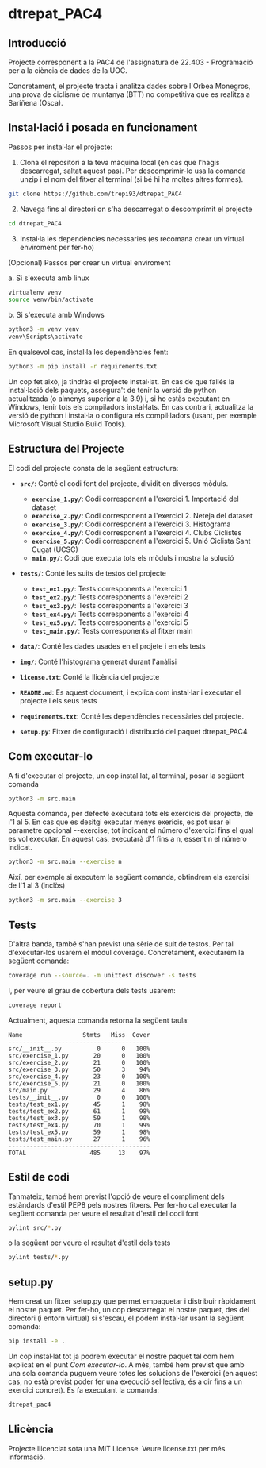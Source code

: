 # dtrepat_PAC4

## Introducció
Projecte corresponent a la PAC4 de l'assignatura de 22.403 - Programació per a la ciència de dades de la UOC.

Concretament, el projecte tracta i analitza dades sobre l'Orbea Monegros, una prova de ciclisme de muntanya (BTT) no competitiva que es realitza a Sariñena (Osca).


## Instal·lació i posada en funcionament
Passos per instal·lar el projecte:

1. Clona el repositori a la teva màquina local (en cas que l'hagis descarregat, saltat aquest pas). Per descomprimir-lo usa la comanda unzip i el nom del fitxer al terminal (si bé hi ha moltes altres formes).

```bash
git clone https://github.com/trepi93/dtrepat_PAC4
```


2. Navega fins al directori on s'ha descarregat o descomprimit el projecte 
```bash
cd dtrepat_PAC4
```


3. Instal·la les dependències necessaries (es recomana crear un virtual enviroment per fer-ho)

(Opcional) Passos per crear un virtual enviroment 

a. Si s'executa amb linux
```bash
virtualenv venv
source venv/bin/activate
```

b. Si s'executa amb Windows
```bash
python3 -m venv venv
venv\Scripts\activate
```
En qualsevol cas, instal·la les dependències fent:
```bash
python3 -m pip install -r requirements.txt
```

Un cop fet això, ja tindràs el projecte instal·lat. En cas de que fallés la instal·lació dels paquets, assegura't de tenir la versió de python actualitzada (o almenys superior a la 3.9) i, si ho estàs executant en Windows, tenir tots els compiladors instal·lats. En cas contrari, actualitza la versió de python i instal·la o configura els compil·ladors (usant, per exemple Microsoft Visual Studio Build Tools).


## Estructura del Projecte

El codi del projecte consta de la següent estructura:


- **`src/`**: Conté el codi font del projecte, dividit en diversos mòduls.
  - **`exercise_1.py/`**: Codi corresponent a l'exercici 1. Importació del dataset
  - **`exercise_2.py/`**: Codi corresponent a l'exercici 2. Neteja del dataset
  - **`exercise_3.py/`**: Codi corresponent a l'exercici 3. Histograma
  - **`exercise_4.py/`**: Codi corresponent a l'exercici 4. Clubs Ciclistes
  - **`exercise_5.py/`**: Codi corresponent a l'exercici 5. Unió Ciclista Sant Cugat (UCSC)
  - **`main.py/`**: Codi que executa tots els mòduls i mostra la solució

- **`tests/`**: Conté les suits de testos del projecte
  - **`test_ex1.py/`**: Tests corresponents a l'exercici 1
  - **`test_ex2.py/`**: Tests corresponents a l'exercici 2
  - **`test_ex3.py/`**: Tests corresponents a l'exercici 3
  - **`test_ex4.py/`**: Tests corresponents a l'exercici 4
  - **`test_ex5.py/`**: Tests corresponents a l'exercici 5
  - **`test_main.py/`**: Tests corresponents al fitxer main

- **`data/`**: Conté les dades usades en el projete i en els tests
- **`img/`**: Conté l'histograma generat durant l'anàlisi
- **`license.txt`**: Conté la llicència del projecte
- **`README.md`**: Es aquest document, i explica com instal·lar i executar el projecte i els seus tests
- **`requirements.txt`**: Conté les dependències necessàries del projecte.
- **`setup.py`**: Fitxer de configuració i distribució del paquet dtrepat_PAC4


## Com executar-lo
A fi d'executar el projecte, un cop instal·lat, al terminal, posar la següent comanda

```bash
python3 -m src.main
```

Aquesta comanda, per defecte executarà tots els exercicis del projecte, de l'1 al 5. En cas que es desitgi executar menys exericis, es pot usar el parametre opcional --exercise, tot indicant el número d'exercici fins el qual es vol executar. En aquest cas, executarà d'1 fins a n, essent n el número indicat.

```bash
python3 -m src.main --exercise n
```

Així, per exemple si executem la següent comanda, obtindrem els exercisi de l'1 al 3 (inclòs)

```bash
python3 -m src.main --exercise 3
```

## Tests
D'altra banda, també s'han previst una sèrie de suit de testos. Per tal d'executar-los usarem el mòdul coverage. Concretament, executarem la següent comanda:

```bash
coverage run --source=. -m unittest discover -s tests
```

I, per veure el grau de cobertura dels tests usarem:

```bash
coverage report
```

Actualment, aquesta comanda retorna la següent taula:

```
Name                 Stmts   Miss  Cover
----------------------------------------
src/__init__.py          0      0   100%
src/exercise_1.py       20      0   100%
src/exercise_2.py       21      0   100%
src/exercise_3.py       50      3    94%
src/exercise_4.py       23      0   100%
src/exercise_5.py       21      0   100%
src/main.py             29      4    86%
tests/__init__.py        0      0   100%
tests/test_ex1.py       45      1    98%
tests/test_ex2.py       61      1    98%
tests/test_ex3.py       59      1    98%
tests/test_ex4.py       70      1    99%
tests/test_ex5.py       59      1    98%
tests/test_main.py      27      1    96%
----------------------------------------
TOTAL                  485     13    97%
```

## Estil de codi
Tanmateix, també hem previst l'opció de veure el compliment dels estàndards d'estil PEP8 pels nostres fitxers. Per fer-ho cal executar la següent comanda per veure el resultat d'estil del codi font

```bash
pylint src/*.py
```
o la següent per veure el resultat d'estil dels tests

```bash
pylint tests/*.py
```

## setup.py
Hem creat un fitxer setup.py que permet empaquetar i distribuir ràpidament el nostre paquet. Per fer-ho, un cop descarregat el nostre paquet, des del directori (i entorn virtual) si s'escau, el podem instal·lar usant la següent comanda:

```bash
pip install -e .
```

Un cop instal·lat tot ja podrem executar el nostre paquet tal com hem explicat en el punt *Com executar-lo*.
A més, també hem previst que amb una sola comanda puguem veure totes les solucions de l'exercici (en aquest cas, no està previst poder fer una execució sel·lectiva, és a dir fins a un exercici concret). Es fa executant la comanda:

```bash
dtrepat_pac4
```

## Llicència

Projecte llicenciat sota una MIT License. Veure license.txt per més informació.
